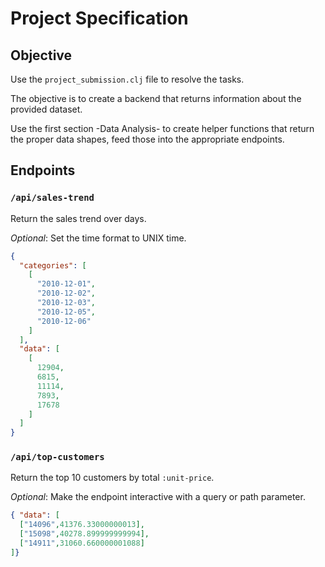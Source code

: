 # Project Specification

## Objective ##

Use the `project_submission.clj` file to resolve the tasks.

The objective is to create a backend that returns information about the provided dataset.

Use the first section -Data Analysis- to create helper functions that return the
proper data shapes, feed those into the appropriate endpoints.

## Endpoints ##

### `/api/sales-trend` ###

Return the sales trend over days.

*Optional*: Set the time format to UNIX time.

``` json
{
  "categories": [
    [
      "2010-12-01",
      "2010-12-02",
      "2010-12-03",
      "2010-12-05",
      "2010-12-06"
    ]
  ],
  "data": [
    [
      12904,
      6815,
      11114,
      7893,
      17678
    ]
  ]
}
```

### `/api/top-customers` ###

Return the top 10 customers by total `:unit-price`.

*Optional*: Make the endpoint interactive with a query or path parameter.

``` json
{ "data": [
  ["14096",41376.33000000013],
  ["15098",40278.899999999994],
  ["14911",31060.660000001088]
]}
```

<!-- Local Variables: -->
<!-- jinx-local-words: "backend" -->
<!-- End: -->
